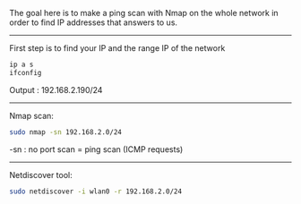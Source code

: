 The goal here is to make a ping scan with Nmap on the whole network in order to find IP addresses that answers to us. 

---

First step is to find your IP and the range IP of the network
```bash
ip a s
ifconfig
```

Output : 192.168.2.190/24

--- 

Nmap scan:
```bash
sudo nmap -sn 192.168.2.0/24
```
-sn : no port scan = ping scan (ICMP requests)

--- 
Netdiscover tool:
```bash
sudo netdiscover -i wlan0 -r 192.168.2.0/24
```

